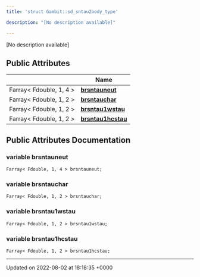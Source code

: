 ```yaml
---
title: 'struct Gambit::sd_sntau2body_type'

description: "[No description available]"

---
```









[No description available]

## Public Attributes

|                | Name           |
| -------------- | -------------- |
| Farray< Fdouble, 1, 4 > | **[brsntauneut](/documentation/code/main/classes/structgambit_1_1sd__sntau2body__type/#variable-brsntauneut)**  |
| Farray< Fdouble, 1, 2 > | **[brsntauchar](/documentation/code/main/classes/structgambit_1_1sd__sntau2body__type/#variable-brsntauchar)**  |
| Farray< Fdouble, 1, 2 > | **[brsntau1wstau](/documentation/code/main/classes/structgambit_1_1sd__sntau2body__type/#variable-brsntau1wstau)**  |
| Farray< Fdouble, 1, 2 > | **[brsntau1hcstau](/documentation/code/main/classes/structgambit_1_1sd__sntau2body__type/#variable-brsntau1hcstau)**  |

## Public Attributes Documentation

### variable brsntauneut

```
Farray< Fdouble, 1, 4 > brsntauneut;
```


### variable brsntauchar

```
Farray< Fdouble, 1, 2 > brsntauchar;
```


### variable brsntau1wstau

```
Farray< Fdouble, 1, 2 > brsntau1wstau;
```


### variable brsntau1hcstau

```
Farray< Fdouble, 1, 2 > brsntau1hcstau;
```


-------------------------------

Updated on 2022-08-02 at 18:18:35 +0000